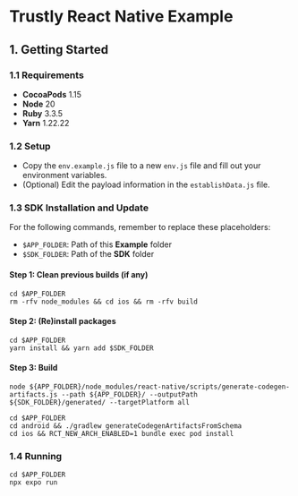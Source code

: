# Trustly React Native Example

## 1. Getting Started

### 1.1 Requirements

- **CocoaPods** 1.15
- **Node** 20
- **Ruby** 3.3.5
- **Yarn** 1.22.22

### 1.2 Setup

- Copy the `env.example.js` file to a new `env.js` file and fill out your environment variables.
- (Optional) Edit the payload information in the `establishData.js` file.

### 1.3 SDK Installation and Update

For the following commands, remember to replace these placeholders:

- `$APP_FOLDER`: Path of this **Example** folder
- `$SDK_FOLDER`: Path of the **SDK** folder

#### Step 1: Clean previous builds (if any)

```shell
cd $APP_FOLDER
rm -rfv node_modules && cd ios && rm -rfv build
```

#### Step 2: (Re)install packages

```shell
cd $APP_FOLDER
yarn install && yarn add $SDK_FOLDER
```

#### Step 3: Build

```shell
node ${APP_FOLDER}/node_modules/react-native/scripts/generate-codegen-artifacts.js --path ${APP_FOLDER}/ --outputPath ${SDK_FOLDER}/generated/ --targetPlatform all

cd $APP_FOLDER
cd android && ./gradlew generateCodegenArtifactsFromSchema
cd ios && RCT_NEW_ARCH_ENABLED=1 bundle exec pod install
```

### 1.4 Running

```shell
cd $APP_FOLDER
npx expo run
```
